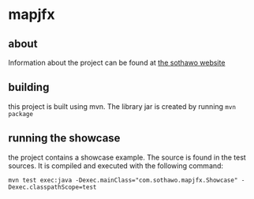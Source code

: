 # mapjfx

## about

Information about the project can be found at [the sothawo website](http://www.sothawo.com/projects/mapjfx/)

## building

this project is built using mvn. The library jar is created by running `mvn package`

## running the showcase

the project contains a showcase example. The source is found in the test sources. It is compiled and executed with
the following command:

`mvn test exec:java -Dexec.mainClass="com.sothawo.mapjfx.Showcase" -Dexec.classpathScope=test`
